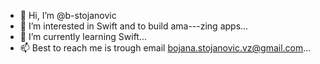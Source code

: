 - 👋 Hi, I’m @b-stojanovic
- 👀 I’m interested in Swift and to build ama---zing apps...
- 🌱 I’m currently learning Swift...
- 📫 Best to reach me is trough email bojana.stojanovic.vz@gmail.com...

<!---
b-stojanovic/b-stojanovic is a ✨ special ✨ repository because its `README.md` (this file) appears on your GitHub profile.
You can click the Preview link to take a look at your changes.
--->
